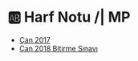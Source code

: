 # 🆎 Harf Notu /| MP

<!--YPackage.YGitbookIntegration-tarafından-otomatik-oluşturulmuştur-->

- [Çan 2017](%C3%87an%202017.png)
- [Çan 2018 Bitirme Sınavı](%C3%87an%202018%20Bitirme%20S%C4%B1nav%C4%B1.png)

<!--YPackage.YGitbookIntegration-tarafından-otomatik-oluşturulmuştur-->
